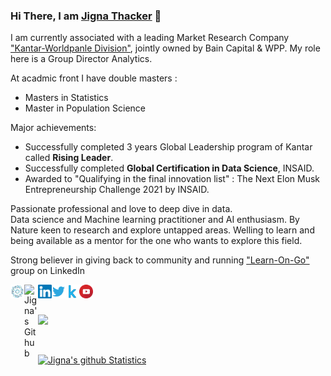 ### Hi There, I am [Jigna Thacker](https://JignaT.github.io) 👋

I am currently associated with a leading Market Research Company ["Kantar-Worldpanle Division"](https://www.kantarworldpanel.com/global), jointly owned by Bain Capital & WPP. 
My role here is a Group Director Analytics. 

At acadmic front I have double masters : 
- Masters in Statistics 
- Master in Population Science

Major achievements:
- Successfully completed 3 years Global Leadership program of Kantar called **Rising Leader**.
- Successfully completed **Global Certification in Data Science**, INSAID.
- Awarded to "Qualifying in the final innovation list" : The Next Elon Musk Entrepreneurship Challenge 2021 by INSAID. 

Passionate professional and love to deep dive in data.  
Data science and Machine learning practitioner and AI enthusiasm. By Nature keen to research and explore untapped areas.
Welling to learn and being available as a mentor for the one who wants to explore this field. 

Strong believer in giving back to community and running ["Learn-On-Go"](https://www.linkedin.com/groups/13913721/) group on LinkedIn

<a href="https://blog.insaid.co/meet-jigna-thacker-from-kantar-worldpanel/">
  <img align="left" alt="Jigna's Blog" width="22px" src="https://github.com/jmps967/jmps967/blob/master/Image/INSAID.png" />
</a>
<a href="https://github.com/jmps967">
  <img align="left" alt="Jigna's Github" width="22px" src="https://cdn.jsdelivr.net/npm/simple-icons@v3/icons/github.svg" />
</a>
<a href="https://www.linkedin.com/in/jignathacker08">
  <img align="left" alt="Jigna's LinkedIn" width="22px" src="https://github.com/jmps967/jmps967/blob/master/Image/LinkedIn.svg" />
</a>
<a href="https://twitter.com/Jigna0808">
  <img align="left" alt="Jigna's Twitter" width="22px" src="https://github.com/jmps967/jmps967/blob/master/Image/twitter.svg" />
</a>
<a href="https://www.kaggle.com/jmps967">
  <img align="left" alt="Jigna's Kaggle" width="22px" src="https://github.com/jmps967/jmps967/blob/master/Image/Kaggle.svg" /> 
</a>
<a href="https://www.youtube.com/channel/UCWwRhj-sx5AA4aqJhh0aEuA">
  <img align="left" alt="Jigna's Youtube" width="22px" src="https://github.com/jmps967/jmps967/blob/master/Image/youtube.svg" />
</a>
<br/>
<br/>


![](https://komarev.com/ghpvc/?username=jmps967&style=flat-square)
</a>

</a>
<br/>

[![Jigna's github Statistics](https://github-readme-stats.vercel.app/api?username=jmps967&hide=contribs,prs)](https://github.com/jmps967/github-readme-stats)

</a>

<!--
**jmps967/jmps967** is a ✨ _special_ ✨ repository because its `README.md` (this file) appears on your GitHub profile.
[![Jigna's github Statistics](https://github-readme-stats.vercel.app/api?username=jmps967&hide=contribs,prs)](https://github.com/jmps967/github-readme-stats)

<img align="center" src="https://github-readme-stats.vercel.app/api/top-langs/?username=jmps967&layout=compact&theme=material-palenight" />

![](https://komarev.com/ghpvc/?username=jmps967&style=flat-square)
</a>

Here are some ideas to get you started:

- 🔭 I’m currently working on ...
- 🌱 I’m currently learning ...
- 👯 I’m looking to collaborate on ...
- 🤔 I’m looking for help with ...
- 💬 Ask me about ...
- 📫 How to reach me: ...
- 😄 Pronouns: ...
- ⚡ Fun fact: ...
-->
